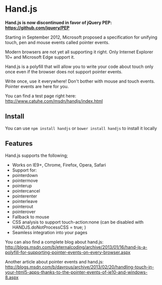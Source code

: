 # Hand.js

**Hand.js is now discontinued in favor of jQuery PEP: https://github.com/jquery/PEP**

Starting in September 2012, Microsoft proposed a specification for unifying touch, pen and mouse events called pointer events.

Modern browsers are not yet all supporting it right. Only Internet Explorer 10+ and Microsoft Edge support it.

Hand.js is a polyfill that will allow you to write your code about touch only once even if the browser does not support pointer events.

Write once, use it everywhere! Don't bother with mouse and touch events. Pointer events are here for you.

You can find a test page right here: http://www.catuhe.com/msdn/handjs/index.html

## Install
You can use ```npm install handjs``` or ```bower install handjs``` to install it locally

## Features
Hand.js supports the following;

* Works on IE9+, Chrome, Firefox, Opera, Safari
* Support for:
 * pointerdown
 * pointermove
 * pointerup
 * pointercancel
 * pointerenter
 * pointerleave
 * pointerout
 * pointerover
* Fallback to mouse
* CSS analysis to support touch-action:none (can be disabled with HANDJS.doNotProcessCSS = true; )
* Seamless integration into your pages

You can also find a complete blog about hand.js: http://blogs.msdn.com/b/eternalcoding/archive/2013/01/16/hand-js-a-polyfill-for-supporting-pointer-events-on-every-browser.aspx

Another article about pointer events and hand.js: http://blogs.msdn.com/b/davrous/archive/2013/02/20/handling-touch-in-your-html5-apps-thanks-to-the-pointer-events-of-ie10-and-windows-8.aspx
